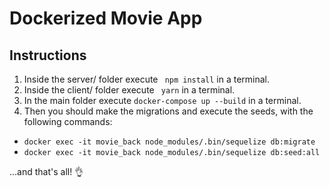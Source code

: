 # Dockerized Movie App 

## Instructions
1. Inside the server/ folder execute ``` npm install``` in a terminal.
2. Inside the client/ folder execute ``` yarn``` in a terminal.
3. In the main folder execute ```docker-compose up --build``` in a terminal.
4. Then you should make the migrations and execute the seeds, with the following commands:
 - ```docker exec -it movie_back node_modules/.bin/sequelize db:migrate```
 - ```docker exec -it movie_back node_modules/.bin/sequelize db:seed:all```

...and that's all! 👌 

